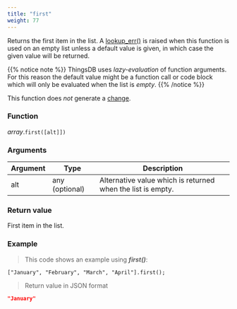 ```yaml
---
title: "first"
weight: 77
---
```


Returns the first item in the list. A [lookup_err()](../../../errors/lookup_err) is raised when this function is used on an empty list unless a default value is given, in which case the given value will be returned.

{{% notice note %}}
ThingsDB uses *lazy-evaluation* of function arguments. For this reason the default value might be a function call or code block which will only be evaluated when the list is *empty*.
{{% /notice %}}

This function does *not* generate a [change](../../../overview/changes).

### Function

*array*.`first([alt]])`

### Arguments

Argument | Type | Description
-------- | ---- | -----------
alt | any (optional) | Alternative value which is returned when the list is empty.

### Return value

First item in the list.

### Example

> This code shows an example using ***first()***:

```thingsdb,json_response
["January", "February", "March", "April"].first();
```

> Return value in JSON format

```json
"January"
```

